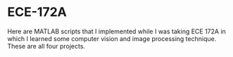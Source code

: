 # ECE-172A
Here are MATLAB scripts that I implemented while I was taking ECE 172A in which I learned some computer vision and image processing technique.  
These are all four projects.
